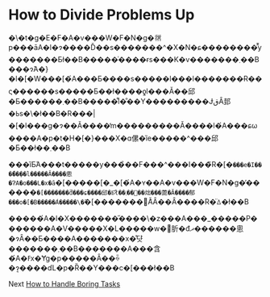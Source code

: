 # How to Divide Problems Up

�\�t�g�E�F�A�v���W�F�N�g�𗘗p���āA�l�ɂ����Ď��s�������^�X�N�ɕ��������̂͊y�������Ƃł��B�����͑����ɍs���K�v�������܂��B���ɂ́A�}�l�[�W���[�́A���Ƃ����s�����l���l�������Ɍ��ς������s�����Ƃ��ł����ƍl���Ă��邱�Ƃ������܂��B�����͌l�̐��Y���������ɈقȂ邽�ߕs�\�ł��B�R���|�[�l���g�ɂ��Ă̓����̒m���������Ă����l�́A���ɕω����A�p�t�H�[�}���X�ɑ傫�ȉe�����^���邱�Ƃ��ł��܂��B

���ȉƂ́A���t�����y���̉��F���^���I���̃R�[�`���e�I���̋��݂��l�����Ă����悤�ɁA�o���L�x�ȃ`�[�����[�_�[�́A�ʏ��A�v���W�F�N�g�̕������`�[�������̎d���ɕ����邱�Ƃ͂ł��܂��񂻂��炪���蓖�Ă����郁���o�[�B�����́A�����\�̃`�[�������󂵂Ă͂Ȃ��Ȃ����R�̈ꕔ�ł��B

�����́A�l�X�������̋��݂��\�z���A���_�����P�������A�V�����X�L�����w�񂾂肵�đދ������悤�ɂȂ��Ƃ����A�������x�̊댯�������܂��B�������A���含�́A�ߓx�Ɏg�p�����Ȃ��ꍇ�ɂ͔����ɗL�p�Ȑ��Y���c�[���ł��B

Next [How to Handle Boring Tasks](05-How%20to%20Handle%20Boring%20Tasks.md)